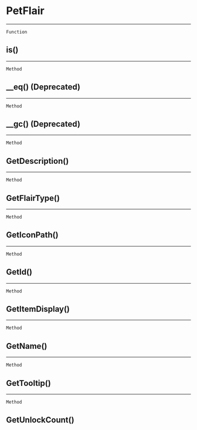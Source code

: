 PetFlair
========

------------------------------------------------------------------------

`Function`

is()
----

------------------------------------------------------------------------

`Method`

\_\_eq() (Deprecated)
---------------------

------------------------------------------------------------------------

`Method`

\_\_gc() (Deprecated)
---------------------

------------------------------------------------------------------------

`Method`

GetDescription()
----------------

------------------------------------------------------------------------

`Method`

GetFlairType()
--------------

------------------------------------------------------------------------

`Method`

GetIconPath()
-------------

------------------------------------------------------------------------

`Method`

GetId()
-------

------------------------------------------------------------------------

`Method`

GetItemDisplay()
----------------

------------------------------------------------------------------------

`Method`

GetName()
---------

------------------------------------------------------------------------

`Method`

GetTooltip()
------------

------------------------------------------------------------------------

`Method`

GetUnlockCount()
----------------
